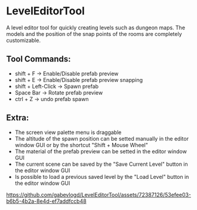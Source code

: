 # LevelEditorTool
A level editor tool for quickly creating levels such as dungeon maps.
The models and the position of the snap points of the rooms are completely customizable.

## Tool Commands:
- shift + F -> Enable/Disable prefab preview 
- shift + E -> Enable/Disable prefab preview snapping 
- shift + Left-Click -> Spawn prefab 
- Space Bar -> Rotate prefab preview 
- ctrl + Z -> undo prefab spawn

## Extra:
- The screen view palette menu is draggable
- The altitude of the spawn position can be setted manually in the editor window GUI or by the shortcut "Shift + Mouse Wheel"
- The material of the prefab preview can be setted in the editor window GUI
- The current scene can be saved by the "Save Current Level" button in the editor window GUI
- Is possible to load a previous saved level by the "Load Level" button in the editor window GUI



https://github.com/gabevlogd/LevelEditorTool/assets/72387126/53efee03-b6b5-4b2a-8e4d-ef7addfccb48

